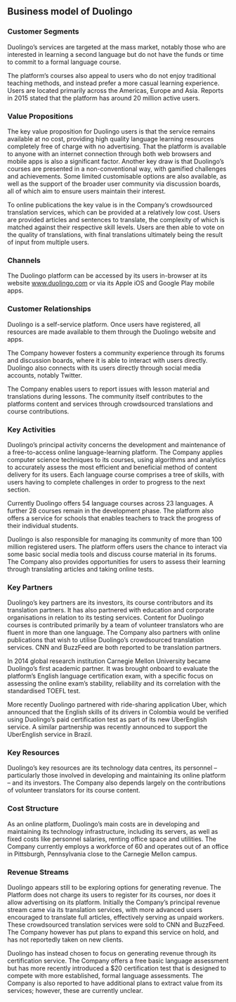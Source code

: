 Business model of Duolingo
--------------------------

 ### Customer Segments

 Duolingo’s services are targeted at the mass market, notably those who are interested in learning a second language but do not have the funds or time to commit to a formal language course.

 The platform’s courses also appeal to users who do not enjoy traditional teaching methods, and instead prefer a more casual learning experience. Users are located primarily across the Americas, Europe and Asia. Reports in 2015 stated that the platform has around 20 million active users.

 ### Value Propositions

 The key value proposition for Duolingo users is that the service remains available at no cost, providing high quality language learning resources completely free of charge with no advertising. That the platform is available to anyone with an internet connection through both web browsers and mobile apps is also a significant factor. Another key draw is that Duolingo’s courses are presented in a non-conventional way, with gamified challenges and achievements. Some limited customisable options are also available, as well as the support of the broader user community via discussion boards, all of which aim to ensure users maintain their interest.

 To online publications the key value is in the Company’s crowdsourced translation services, which can be provided at a relatively low cost. Users are provided articles and sentences to translate, the complexity of which is matched against their respective skill levels. Users are then able to vote on the quality of translations, with final translations ultimately being the result of input from multiple users.

 ### Channels

 The Duolingo platform can be accessed by its users in-browser at its website www.duolingo.com or via its Apple iOS and Google Play mobile apps.

 ### Customer Relationships

 Duolingo is a self-service platform. Once users have registered, all resources are made available to them through the Duolingo website and apps.

 The Company however fosters a community experience through its forums and discussion boards, where it is able to interact with users directly. Duolingo also connects with its users directly through social media accounts, notably Twitter.

 The Company enables users to report issues with lesson material and translations during lessons. The community itself contributes to the platforms content and services through crowdsourced translations and course contributions.

 ### Key Activities

 Duolingo’s principal activity concerns the development and maintenance of a free-to-access online language-learning platform. The Company applies computer science techniques to its courses, using algorithms and analytics to accurately assess the most efficient and beneficial method of content delivery for its users. Each language course comprises a tree of skills, with users having to complete challenges in order to progress to the next section.

 Currently Duolingo offers 54 language courses across 23 languages. A further 28 courses remain in the development phase. The platform also offers a service for schools that enables teachers to track the progress of their individual students.

 Duolingo is also responsible for managing its community of more than 100 million registered users. The platform offers users the chance to interact via some basic social media tools and discuss course material in its forums. The Company also provides opportunities for users to assess their learning through translating articles and taking online tests.

 ### Key Partners

 Duolingo’s key partners are its investors, its course contributors and its translation partners. It has also partnered with education and corporate organisations in relation to its testing services. Content for Duolingo courses is contributed primarily by a team of volunteer translators who are fluent in more than one language. The Company also partners with online publications that wish to utilise Duolingo’s crowdsourced translation services. CNN and BuzzFeed are both reported to be translation partners.

 In 2014 global research institution Carnegie Mellon University became Duolingo’s first academic partner. It was brought onboard to evaluate the platform’s English language certification exam, with a specific focus on assessing the online exam’s stability, reliability and its correlation with the standardised TOEFL test.

 More recently Duolingo partnered with ride-sharing application Uber, which announced that the English skills of its drivers in Colombia would be verified using Duolingo’s paid certification test as part of its new UberEnglish service. A similar partnership was recently announced to support the UberEnglish service in Brazil.

 ### Key Resources

 Duolingo’s key resources are its technology data centres, its personnel – particularly those involved in developing and maintaining its online platform – and its investors. The Company also depends largely on the contributions of volunteer translators for its course content.

 ### Cost Structure

 As an online platform, Duolingo’s main costs are in developing and maintaining its technology infrastructure, including its servers, as well as fixed costs like personnel salaries, renting office space and utilities. The Company currently employs a workforce of 60 and operates out of an office in Pittsburgh, Pennsylvania close to the Carnegie Mellon campus.

 ### Revenue Streams

 Duolingo appears still to be exploring options for generating revenue. The Platform does not charge its users to register for its courses, nor does it allow advertising on its platform. Initially the Company’s principal revenue stream came via its translation services, with more advanced users encouraged to translate full articles, effectively serving as unpaid workers. These crowdsourced translation services were sold to CNN and BuzzFeed. The Company however has put plans to expand this service on hold, and has not reportedly taken on new clients.

 Duolingo has instead chosen to focus on generating revenue through its certification service. The Company offers a free basic language assessment but has more recently introduced a $20 certification test that is designed to compete with more established, formal language assessments. The Company is also reported to have additional plans to extract value from its services; however, these are currently unclear.